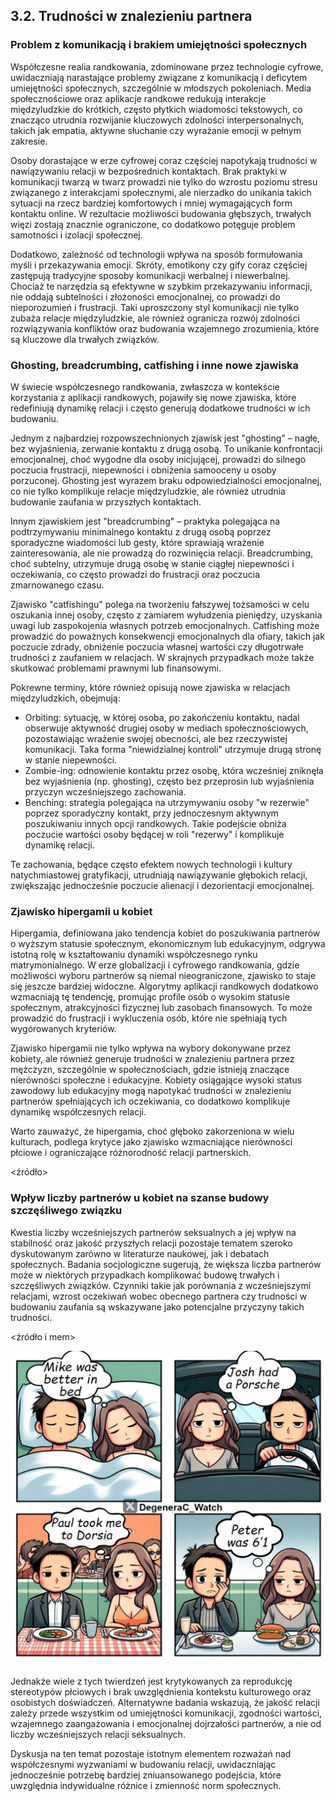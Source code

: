 ## 3.2. Trudności w znalezieniu partnera
### Problem z komunikacją i brakiem umiejętności społecznych
Współczesne realia randkowania, zdominowane przez technologie cyfrowe, uwidaczniają narastające problemy związane z komunikacją i deficytem umiejętności społecznych, szczególnie w młodszych pokoleniach. Media społecznościowe oraz aplikacje randkowe redukują interakcje międzyludzkie do krótkich, często płytkich wiadomości tekstowych, co znacząco utrudnia rozwijanie kluczowych zdolności interpersonalnych, takich jak empatia, aktywne słuchanie czy wyrażanie emocji w pełnym zakresie.

Osoby dorastające w erze cyfrowej coraz częściej napotykają trudności w nawiązywaniu relacji w bezpośrednich kontaktach. Brak praktyki w komunikacji twarzą w twarz prowadzi nie tylko do wzrostu poziomu stresu związanego z interakcjami społecznymi, ale nierzadko do unikania takich sytuacji na rzecz bardziej komfortowych i mniej wymagających form kontaktu online. W rezultacie możliwości budowania głębszych, trwałych więzi zostają znacznie ograniczone, co dodatkowo potęguje problem samotności i izolacji społecznej.

Dodatkowo, zależność od technologii wpływa na sposób formułowania myśli i przekazywania emocji. Skróty, emotikony czy gify coraz częściej zastępują tradycyjne sposoby komunikacji werbalnej i niewerbalnej. Chociaż te narzędzia są efektywne w szybkim przekazywaniu informacji, nie oddają subtelności i złożoności emocjonalnej, co prowadzi do nieporozumień i frustracji. Taki uproszczony styl komunikacji nie tylko zubaża relacje międzyludzkie, ale również ogranicza rozwój zdolności rozwiązywania konfliktów oraz budowania wzajemnego zrozumienia, które są kluczowe dla trwałych związków.

### Ghosting, breadcrumbing, catfishing i inne nowe zjawiska
W świecie współczesnego randkowania, zwłaszcza w kontekście korzystania z aplikacji randkowych, pojawiły się nowe zjawiska, które redefiniują dynamikę relacji i często generują dodatkowe trudności w ich budowaniu.

Jednym z najbardziej rozpowszechnionych zjawisk jest "ghosting" – nagłe, bez wyjaśnienia, zerwanie kontaktu z drugą osobą. To unikanie konfrontacji emocjonalnej, choć wygodne dla osoby inicjującej, prowadzi do silnego poczucia frustracji, niepewności i obniżenia samooceny u osoby porzuconej. Ghosting jest wyrazem braku odpowiedzialności emocjonalnej, co nie tylko komplikuje relacje międzyludzkie, ale również utrudnia budowanie zaufania w przyszłych kontaktach.

Innym zjawiskiem jest "breadcrumbing" – praktyka polegająca na podtrzymywaniu minimalnego kontaktu z drugą osobą poprzez sporadyczne wiadomości lub gesty, które sprawiają wrażenie zainteresowania, ale nie prowadzą do rozwinięcia relacji. Breadcrumbing, choć subtelny, utrzymuje drugą osobę w stanie ciągłej niepewności i oczekiwania, co często prowadzi do frustracji oraz poczucia zmarnowanego czasu.

Zjawisko "catfishingu" polega na tworzeniu fałszywej tożsamości w celu oszukania innej osoby, często z zamiarem wyłudzenia pieniędzy, uzyskania uwagi lub zaspokojenia własnych potrzeb emocjonalnych. Catfishing może prowadzić do poważnych konsekwencji emocjonalnych dla ofiary, takich jak poczucie zdrady, obniżenie poczucia własnej wartości czy długotrwałe trudności z zaufaniem w relacjach. W skrajnych przypadkach może także skutkować problemami prawnymi lub finansowymi.

Pokrewne terminy, które również opisują nowe zjawiska w relacjach międzyludzkich, obejmują:
* Orbiting: sytuację, w której osoba, po zakończeniu kontaktu, nadal obserwuje aktywność drugiej osoby w mediach społecznościowych, pozostawiając wrażenie swojej obecności, ale bez rzeczywistej komunikacji. Taka forma "niewidzialnej kontroli" utrzymuje drugą stronę w stanie niepewności.
* Zombie-ing: odnowienie kontaktu przez osobę, która wcześniej zniknęła bez wyjaśnienia (np. ghosting), często bez przeprosin lub wyjaśnienia przyczyn wcześniejszego zachowania.
* Benching: strategia polegająca na utrzymywaniu osoby "w rezerwie" poprzez sporadyczny kontakt, przy jednoczesnym aktywnym poszukiwaniu innych opcji randkowych. Takie podejście obniża poczucie wartości osoby będącej w roli "rezerwy" i komplikuje dynamikę relacji.

Te zachowania, będące często efektem nowych technologii i kultury natychmiastowej gratyfikacji, utrudniają nawiązywanie głębokich relacji, zwiększając jednocześnie poczucie alienacji i dezorientacji emocjonalnej.

### Zjawisko hipergamii u kobiet
Hipergamia, definiowana jako tendencja kobiet do poszukiwania partnerów o wyższym statusie społecznym, ekonomicznym lub edukacyjnym, odgrywa istotną rolę w kształtowaniu dynamiki współczesnego rynku matrymonialnego. W erze globalizacji i cyfrowego randkowania, gdzie możliwości wyboru partnerów są niemal nieograniczone, zjawisko to staje się jeszcze bardziej widoczne. Algorytmy aplikacji randkowych dodatkowo wzmacniają tę tendencję, promując profile osób o wysokim statusie społecznym, atrakcyjności fizycznej lub zasobach finansowych. To może prowadzić do frustracji i wykluczenia osób, które nie spełniają tych wygórowanych kryteriów.

Zjawisko hipergamii nie tylko wpływa na wybory dokonywane przez kobiety, ale również generuje trudności w znalezieniu partnera przez mężczyzn, szczególnie w społecznościach, gdzie istnieją znaczące nierówności społeczne i edukacyjne. Kobiety osiągające wysoki status zawodowy lub edukacyjny mogą napotykać trudności w znalezieniu partnerów spełniających ich oczekiwania, co dodatkowo komplikuje dynamikę współczesnych relacji.

Warto zauważyć, że hipergamia, choć głęboko zakorzeniona w wielu kulturach, podlega krytyce jako zjawisko wzmacniające nierówności płciowe i ograniczające różnorodność relacji partnerskich.

<źródło>

### Wpływ liczby partnerów u kobiet na szanse budowy szczęśliwego związku
Kwestia liczby wcześniejszych partnerów seksualnych a jej wpływ na stabilność oraz jakość przyszłych relacji pozostaje tematem szeroko dyskutowanym zarówno w literaturze naukowej, jak i debatach społecznych. Badania socjologiczne sugerują, że większa liczba partnerów może w niektórych przypadkach komplikować budowę trwałych i szczęśliwych związków. Czynniki takie jak porównania z wcześniejszymi relacjami, wzrost oczekiwań wobec obecnego partnera czy trudności w budowaniu zaufania są wskazywane jako potencjalne przyczyny takich trudności.

<źródło i mem>

![image info](./res/32.jpg)

Jednakże wiele z tych twierdzeń jest krytykowanych za reprodukcję stereotypów płciowych i brak uwzględnienia kontekstu kulturowego oraz osobistych doświadczeń. Alternatywne badania wskazują, że jakość relacji zależy przede wszystkim od umiejętności komunikacji, zgodności wartości, wzajemnego zaangażowania i emocjonalnej dojrzałości partnerów, a nie od liczby wcześniejszych relacji seksualnych.

Dyskusja na ten temat pozostaje istotnym elementem rozważań nad współczesnymi wyzwaniami w budowaniu relacji, uwidaczniając jednocześnie potrzebę bardziej zniuansowanego podejścia, które uwzględnia indywidualne różnice i zmienność norm społecznych.

